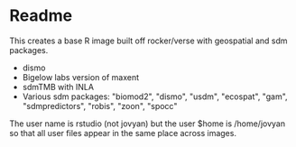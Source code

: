 # Readme

This creates a base R image built off rocker/verse with geospatial and sdm packages.

* dismo
* Bigelow labs version of maxent
* sdmTMB with INLA
* Various sdm packages: "biomod2", "dismo", "usdm", "ecospat", "gam", "sdmpredictors", "robis", "zoon", "spocc"


The user name is rstudio (not jovyan) but the user $home is /home/jovyan so that all user files appear in the same place across images.

